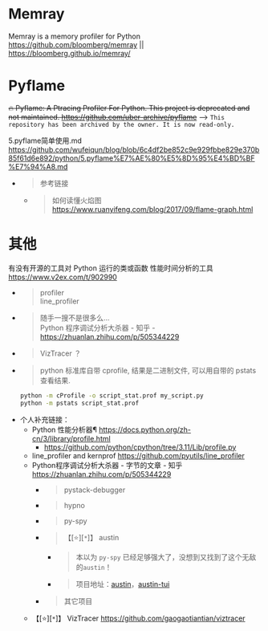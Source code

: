 
# Memray

Memray is a memory profiler for Python https://github.com/bloomberg/memray || https://bloomberg.github.io/memray/

# Pyflame

~~🔥 Pyflame: A Ptracing Profiler For Python. This project is deprecated and not maintained. https://github.com/uber-archive/pyflame~~  -->  `This repository has been archived by the owner. It is now read-only.`

5.pyflame简单使用.md https://github.com/wufeiqun/blog/blob/6c4df2be852c9e929fbbe829e370b85f61d6e892/python/5.pyflame%E7%AE%80%E5%8D%95%E4%BD%BF%E7%94%A8.md
- > 参考链接
  * > 如何读懂火焰图 https://www.ruanyifeng.com/blog/2017/09/flame-graph.html

# 其他

有没有开源的工具对 Python 运行的类或函数 性能时间分析的工具 https://www.v2ex.com/t/902990
- > profiler <br> line_profiler
- > 随手一搜不是很多么... <br> Python 程序调试分析大杀器 - 知乎 - https://zhuanlan.zhihu.com/p/505344229
- > VizTracer ？
- > python 标准库自带 cprofile, 结果是二进制文件, 可以用自带的 pstats 查看结果.
  ```sh
  python -m cProfile -o script_stat.prof my_script.py
  python -m pstats script_stat.prof
  ```
- 个人补充链接：
  * Python 性能分析器¶ https://docs.python.org/zh-cn/3/library/profile.html
    + https://github.com/python/cpython/tree/3.11/Lib/profile.py
  * line_profiler and kernprof https://github.com/pyutils/line_profiler
  * Python程序调试分析大杀器 - 字节的文章 - 知乎 https://zhuanlan.zhihu.com/p/505344229
    + > pystack-debugger
    + > hypno
    + > py-spy
    + > 【[:star:][`*`]】 austin
      - > 本以为 `py-spy` 已经足够强大了，没想到又找到了这个无敌的`austin`！
      - > 项目地址：[austin](https://github.com/P403n1x87/austin)，[austin-tui](https://github.com/p403n1x87/austin-tui)
    + > 其它项目
  * 【[:star:][`*`]】 VizTracer https://github.com/gaogaotiantian/viztracer
